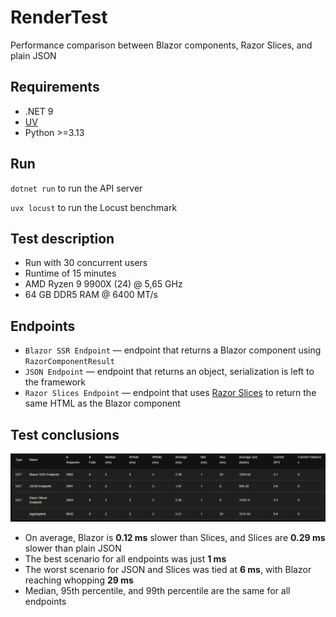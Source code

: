 ﻿# RenderTest

Performance comparison between Blazor components, Razor Slices, and plain JSON

## Requirements

* .NET 9
* [UV](https://github.com/astral-sh/uv)
* Python >=3.13

## Run

`dotnet run` to run the API server

`uvx locust` to run the Locust benchmark

## Test description

* Run with 30 concurrent users
* Runtime of 15 minutes
* AMD Ryzen 9 9900X (24) @ 5,65 GHz
* 64 GB DDR5 RAM @ 6400 MT/s

## Endpoints

* `Blazor SSR Endpoint` — endpoint that returns a Blazor component using `RazorComponentResult`
* `JSON Endpoint` — endpoint that returns an object, serialization is left to the framework
* `Razor Slices Endpoint` — endpoint that uses [Razor Slices](https://github.com/DamianEdwards/RazorSlices) to return the same HTML as the Blazor component

## Test conclusions

![img.png](/images/img.png)

* On average, Blazor is **0.12 ms** slower than Slices, and Slices are **0.29 ms** slower than plain JSON
* The best scenario for all endpoints was just **1 ms**
* The worst scenario for JSON and Slices was tied at **6 ms**, with Blazor reaching whopping **29 ms**
* Median, 95th percentile, and 99th percentile are the same for all endpoints